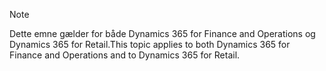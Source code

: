 > [!NOTE]
> <span data-ttu-id="4bb8f-101">Dette emne gælder for både Dynamics 365 for Finance and Operations og Dynamics 365 for Retail.</span><span class="sxs-lookup"><span data-stu-id="4bb8f-101">This topic applies to both Dynamics 365 for Finance and Operations and to Dynamics 365 for Retail.</span></span> 